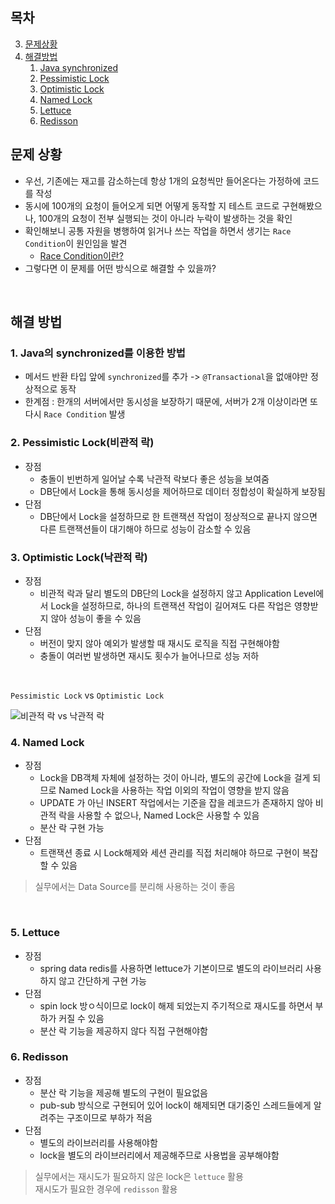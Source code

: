 ## 목차

3. [문제상황](#문제-상황)
4. [해결방법](#해결-방법)
    1. [Java synchronized](#Java의-synchronized를-이용한-방법)
    2. [Pessimistic Lock](#Pessimistic-Lock(비관적-락))
    3. [Optimistic Lock](#Optimistic-Lock(낙관적-락))
    4. [Named Lock](#Named-Lock)
    5. [Lettuce](#Lettuce)
    6. [Redisson](#Redisson)

## 문제 상황
- 우선, 기존에는 재고를 감소하는데 항상 1개의 요청씩만 들어온다는 가정하에 코드를 작성
- 동시에 100개의 요청이 들어오게 되면 어떻게 동작할 지 테스트 코드로 구현해봤으나, 100개의 요청이 전부 실행되는 것이 아니라 누락이 발생하는 것을 확인
- 확인해보니 공통 자원을 병행하여 읽거나 쓰는 작업을 하면서 생기는 `Race Condition`이 원인임을 발견
  - [Race Condition이란?](https://iredays.tistory.com/125)
- 그렇다면 이 문제를 어떤 방식으로 해결할 수 있을까?
</br>

## 해결 방법
### 1. Java의 synchronized를 이용한 방법
- 메서드 반환 타입 앞에 `synchronized`를 추가 -> `@Transactional`을 없애야만 정상적으로 동작
- 한계점 : 한개의 서버에서만 동시성을 보장하기 때문에, 서버가 2개 이상이라면 또다시 `Race Condition` 발생  

### 2. Pessimistic Lock(비관적 락)
- 장점
  - 충돌이 빈번하게 일어날 수록 낙관적 락보다 좋은 성능을 보여줌
  - DB단에서 Lock을 통해 동시성을 제어하므로 데이터 정합성이 확실하게 보장됨
- 단점
  - DB단에서 Lock을 설정하므로 한 트랜잭션 작업이 정상적으로 끝나지 않으면 다른 트랜잭션들이 대기해야 하므로 성능이 감소할 수 있음  

### 3. Optimistic Lock(낙관적 락)
- 장점
  - 비관적 락과 달리 별도의 DB단의 Lock을 설정하지 않고 Application Level에서 Lock을 설정하므로, 하나의 트랜잭션 작업이 길어져도 다른 작업은 영향받지 않아 성능이 좋을 수 있음
- 단점
  - 버전이 맞지 않아 예외가 발생할 때 재시도 로직을 직접 구현해야함
  - 충돌이 여러번 발생하면 재시도 횟수가 늘어나므로 성능 저하
 </br>
 
`Pessimistic Lock` vs `Optimistic Lock`

![비관적 락 vs 낙관적 락](https://github.com/namkikim0718/stock_example/assets/113903598/63555d40-c56b-420e-90e7-d5f3df0ed8d3)

  
### 4. Named Lock 
- 장점
  - Lock을 DB객체 자체에 설정하는 것이 아니라, 별도의 공간에 Lock을 걸게 되므로 Named Lock을 사용하는 작업 이외의 작업이 영향을 받지 않음
  - UPDATE 가 아닌 INSERT 작업에서는 기준을 잡을 레코드가 존재하지 않아 비관적 락을 사용할 수 없으나, Named Lock은 사용할 수 있음
  - 분산 락 구현 가능
- 단점
  - 트랜잭션 종료 시 Lock해제와 세션 관리를 직접 처리해야 하므로 구현이 복잡할 수 있음
> 실무에서는 Data Source를 분리해 사용하는 것이 좋음
</br>

### 5. Lettuce
- 장점
  - spring data redis를 사용하면 lettuce가 기본이므로 별도의 라이브러리 사용하지 않고 간단하게 구현 가능
- 단점
  - spin lock 방ㅇ식이므로 lock이 해제 되었는지 주기적으로 재시도를 하면서 부하가 커질 수 있음
  - 분산 락 기능을 제공하지 않다 직접 구현해야함

### 6. Redisson
- 장점
  - 분산 락 기능을 제공해 별도의 구현이 필요없음
  - pub-sub 방식으로 구현되어 있어 lock이 해제되면 대기중인 스레드들에게 알려주는 구조이므로 부하가 적음
- 단점
  - 별도의 라이브러리를 사용해야함
  - lock을 별도의 라이브러리에서 제공해주므로 사용법을 공부해야함
> 실무에서는 재시도가 필요하지 않은 lock은 `lettuce` 활용  
> 재시도가 필요한 경우에 `redisson` 활용
